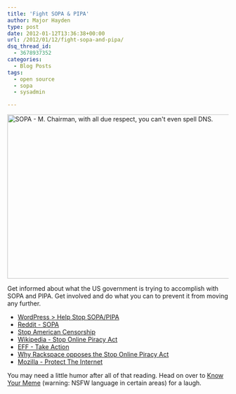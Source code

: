 ```yaml
---
title: 'Fight SOPA & PIPA'
author: Major Hayden
type: post
date: 2012-01-12T13:36:38+00:00
url: /2012/01/12/fight-sopa-and-pipa/
dsq_thread_id:
  - 3678937352
categories:
  - Blog Posts
tags:
  - open source
  - sopa
  - sysadmin

---
```

[<img src="http://rackerhacker.com/wp-content/uploads/2012/01/sopacantspelldns.jpg" alt="SOPA - M. Chairman, with all due respect, you can&#039;t even spell DNS." title="SOPA - M. Chairman, with all due respect, you can&#039;t even spell DNS." width="625" height="374" class="alignnone size-full wp-image-2817" srcset="/wp-content/uploads/2012/01/sopacantspelldns.jpg 625w, /wp-content/uploads/2012/01/sopacantspelldns-300x179.jpg 300w" sizes="(max-width: 625px) 100vw, 625px" />][1]

Get informed about what the US government is trying to accomplish with SOPA and PIPA. Get involved and do what you can to prevent it from moving any further.

  * [WordPress > Help Stop SOPA/PIPA][2]
  * [Reddit - SOPA][3]
  * [Stop American Censorship][4]
  * [Wikipedia - Stop Online Piracy Act][5]
  * [EFF - Take Action][6]
  * [Why Rackspace opposes the Stop Online Piracy Act][7]
  * [Mozilla - Protect The Internet][8]

You may need a little humor after all of that reading. Head on over to [Know Your Meme][9] (warning: NSFW language in certain areas) for a laugh.

 [1]: http://rackerhacker.com/wp-content/uploads/2012/01/sopacantspelldns.jpg
 [2]: http://wordpress.org/news/2012/01/help-stop-sopa-pipa/
 [3]: http://reddit.com/r/sopa
 [4]: http://americancensorship.org/
 [5]: http://en.wikipedia.org/wiki/Stop_Online_Piracy_Act
 [6]: https://action.eff.org/o/9042/p/dia/action/public/?action_KEY=8173
 [7]: http://www.rackspace.com/cloud/blog/2011/12/24/why-rackspace-opposes-the-%E2%80%9Cstop-online-piracy-act%E2%80%9D/
 [8]: http://www.mozilla.org/sopa/
 [9]: http://knowyourmeme.com/memes/events/protect-ip-act-stop-online-piracy-act
